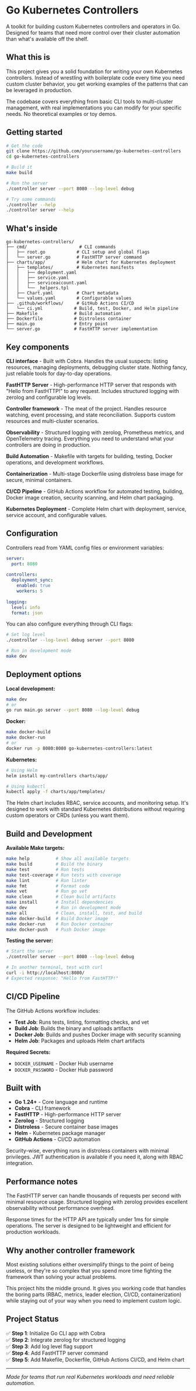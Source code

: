 # Go Kubernetes Controllers

A toolkit for building custom Kubernetes controllers and operators in Go. Designed for teams that need more control over their cluster automation than what's available off the shelf.

## What this is

This project gives you a solid foundation for writing your own Kubernetes controllers. Instead of wrestling with boilerplate code every time you need custom cluster behavior, you get working examples of the patterns that can be leveraged in production.

The codebase covers everything from basic CLI tools to multi-cluster management, with real implementations you can modify for your specific needs. No theoretical examples or toy demos.

## Getting started

```bash
# Get the code
git clone https://github.com/yourusername/go-kubernetes-controllers
cd go-kubernetes-controllers

# Build it
make build

# Run the server
./controller server --port 8080 --log-level debug

# Try some commands
./controller --help
./controller server --help
```

## What's inside

```
go-kubernetes-controllers/
├── cmd/                    # CLI commands
│   ├── root.go            # CLI setup and global flags
│   └── server.go          # FastHTTP server command
├── charts/app/            # Helm chart for Kubernetes deployment
│   ├── templates/         # Kubernetes manifests
│   │   ├── deployment.yaml
│   │   ├── service.yaml
│   │   ├── serviceaccount.yaml
│   │   └── _helpers.tpl
│   ├── Chart.yaml         # Chart metadata
│   └── values.yaml        # Configurable values
├── .github/workflows/     # GitHub Actions CI/CD
│   └── ci.yml            # Build, test, Docker, and Helm pipeline
├── Makefile              # Build automation
├── Dockerfile            # Distroless container
├── main.go               # Entry point
└── server.go             # FastHTTP server implementation
```

## Key components

**CLI interface** - Built with Cobra. Handles the usual suspects: listing resources, managing deployments, debugging cluster state. Nothing fancy, just reliable tools for day-to-day operations.

**FastHTTP Server** - High-performance HTTP server that responds with "Hello from FastHTTP!" to any request. Includes structured logging with zerolog and configurable log levels.

**Controller framework** - The meat of the project. Handles resource watching, event processing, and state reconciliation. Supports custom resources and multi-cluster scenarios.

**Observability** - Structured logging with zerolog, Prometheus metrics, and OpenTelemetry tracing. Everything you need to understand what your controllers are doing in production.

**Build Automation** - Makefile with targets for building, testing, Docker operations, and development workflows.

**Containerization** - Multi-stage Dockerfile using distroless base image for secure, minimal containers.

**CI/CD Pipeline** - GitHub Actions workflow for automated testing, building, Docker image creation, security scanning, and Helm chart packaging.

**Kubernetes Deployment** - Complete Helm chart with deployment, service, service account, and configurable values.

## Configuration

Controllers read from YAML config files or environment variables:

```yaml
server:
  port: 8080
  
controllers:
  deployment_sync:
    enabled: true
    workers: 5
    
logging:
  level: info
  format: json
```

You can also configure everything through CLI flags:

```bash
# Set log level
./controller --log-level debug server --port 8080

# Run in development mode
make dev
```

## Deployment options

**Local development:**
```bash
make dev
# or
go run main.go server --port 8080 --log-level debug
```

**Docker:**
```bash
make docker-build
make docker-run
# or
docker run -p 8080:8080 go-kubernetes-controllers:latest
```

**Kubernetes:**
```bash
# Using Helm
helm install my-controllers charts/app/

# Using kubectl
kubectl apply -f charts/app/templates/
```

The Helm chart includes RBAC, service accounts, and monitoring setup. It's designed to work with standard Kubernetes distributions without requiring custom operators or CRDs (unless you want them).

## Build and Development

**Available Make targets:**
```bash
make help          # Show all available targets
make build         # Build the binary
make test          # Run tests
make test-coverage # Run tests with coverage
make lint          # Run linter
make fmt           # Format code
make vet           # Run go vet
make clean         # Clean build artifacts
make install       # Install dependencies
make dev           # Run in development mode
make all           # Clean, install, test, and build
make docker-build  # Build Docker image
make docker-run    # Run Docker container
make docker-push   # Push Docker image
```

**Testing the server:**
```bash
# Start the server
./controller server --port 8080 --log-level debug

# In another terminal, test with curl
curl -i http://localhost:8080/
# Expected response: "Hello from FastHTTP!"
```

## CI/CD Pipeline

The GitHub Actions workflow includes:

- **Test Job**: Runs tests, linting, formatting checks, and vet
- **Build Job**: Builds the binary and uploads artifacts
- **Docker Job**: Builds and pushes Docker image with security scanning
- **Helm Job**: Packages and uploads Helm chart artifacts

**Required Secrets:**
- `DOCKER_USERNAME` - Docker Hub username
- `DOCKER_PASSWORD` - Docker Hub password

## Built with

- **Go 1.24+** - Core language and runtime
- **Cobra** - CLI framework
- **FastHTTP** - High-performance HTTP server
- **Zerolog** - Structured logging
- **Distroless** - Secure container base images
- **Helm** - Kubernetes package manager
- **GitHub Actions** - CI/CD automation

Security-wise, everything runs in distroless containers with minimal privileges. JWT authentication is available if you need it, along with RBAC integration.

## Performance notes

The FastHTTP server can handle thousands of requests per second with minimal resource usage. Structured logging with zerolog provides excellent observability without performance overhead.

Response times for the HTTP API are typically under 1ms for simple operations. The server is designed to be lightweight and efficient for production workloads.

## Why another controller framework

Most existing solutions either oversimplify things to the point of being useless, or they're so complex that you spend more time fighting the framework than solving your actual problems.

This project hits the middle ground. It gives you working code that handles the boring parts (RBAC, metrics, leader election, CI/CD, containerization) while staying out of your way when you need to implement custom logic.

## Project Status

✅ **Step 1**: Initialize Go CLI app with Cobra  
✅ **Step 2**: Integrate zerolog for structured logging  
✅ **Step 3**: Add log level flag support  
✅ **Step 4**: Add FastHTTP server command  
✅ **Step 5**: Add Makefile, Dockerfile, GitHub Actions CI/CD, and Helm chart  

---

*Made for teams that run real Kubernetes workloads and need reliable automation.*
